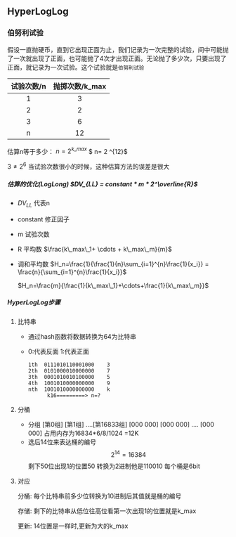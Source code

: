 ## HyperLogLog

### 伯努利试验

​       假设一直抛硬币，直到它出现正面为止，我们记录为一次完整的试验，间中可能抛了一次就出现了正面，也可能抛了4次才出现正面。无论抛了多少次，只要出现了正面，就记录为一次试验。这个试验就是`伯努利试验`

| 试验次数/n | 抛掷次数/k_max |
| :--------: | :------------: |
|     1      |       3        |
|     2      |       2        |
|     3      |       6        |
|     n      |       12       |

估算n等于多少： $n=2 ^ {k\_max}$     $  n= 2 ^{12}$ 

$3 \neq 2^6$   当试验次数很小的时候，这种估算方法的误差是很大

##### 估算的优化(LogLong) $DV_{LL} = constant * m * 2^\overline{R}$

- $DV_{LL}$ 代表n

- constant 修正因子

- m 试验次数

- R 平均数    $\frac{k\_max\_1+ \cdots  + k\_max\_m}{m}$

- 调和平均数 $H_n=\frac{1}{\frac{1}{n}\sum_{i=1}^{n}\frac{1}{x_i}} = \frac{n}{\sum_{i=1}^{n}\frac{1}{x_i}}$

    $H_n=\frac{m}{\frac{1}{k\_max\_1}+\cdots+\frac{1}{k\_max\_m}}$
##### HyperLogLog步骤

1. 比特串

   - 通过hash函数将数据转换为64为比特串

   - 0:代表反面 1:代表正面

     ```
     1th  0111010110001000    3
     2th  0101000010000000    7
     3th  0001010010100000    5
     4th  1001010000000000    9
     nth  1001010000000000    k
           k16=========> n=?
     ```

2. 分桶

   - 分组  [第0组] [第1组] ....[第16833组]
     [000 000] [000 000] .... [000 000]
      占用内存为16834*6/8/1024 =12K
   - 选后14位来表达桶的编号$$2^{14}=16384$$
     剩下50位出现1的位置50 转换为2进制他是110010 每个桶是6bit

3. 对应

   分桶: 每个比特串前多少位转换为10进制后其值就是桶的编号

   存储: 剩下的比特串从低位往高位看第一次出现1的位置就是k_max

   更新: 14位置是一样时,更新为大的k_max


